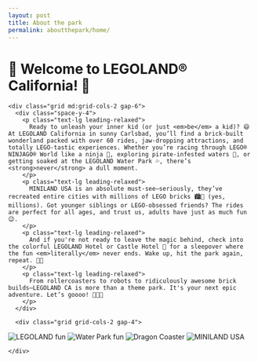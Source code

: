 ```yaml
---
layout: post
title: About the park 
permalink: aboutthepark/home/
---
```


<!DOCTYPE html>
<html lang="en">
<head>
  <meta charset="UTF-8" />
  <meta name="viewport" content="width=device-width, initial-scale=1.0" />
  <title>LEGOLAND California</title>
  <script src="https://cdn.tailwindcss.com"></script>
  <style>
    .animated-title {
      animation: bounce 2s infinite;
    }

    @keyframes bounce {
      0%, 100% {
        transform: translateY(0);
      }
      50% {
        transform: translateY(-10px);
      }
    }
  </style>
</head>
<body class="bg-yellow-50 font-sans text-gray-800">
  <div class="max-w-5xl mx-auto p-6">
    <h1 class="text-4xl md:text-6xl font-bold text-center text-yellow-400 animated-title mb-6">
    🎢 Welcome to LEGOLAND® California! 🎉
    </h1>
    
    <div class="grid md:grid-cols-2 gap-6">
      <div class="space-y-4">
        <p class="text-lg leading-relaxed">
          Ready to unleash your inner kid (or just <em>be</em> a kid)? 😄 At LEGOLAND California in sunny Carlsbad, you’ll find a brick-built wonderland packed with over 60 rides, jaw-dropping attractions, and totally LEGO-tastic experiences. Whether you’re racing through LEGO® NINJAGO® World like a ninja 🥷, exploring pirate-infested waters 🚤, or getting soaked at the LEGOLAND Water Park 💦, there’s <strong>never</strong> a dull moment.
        </p>
        <p class="text-lg leading-relaxed">
          MINILAND USA is an absolute must-see—seriously, they’ve recreated entire cities with millions of LEGO bricks 🏙️🧱 (yes, millions). Got younger siblings or LEGO-obsessed friends? The rides are perfect for all ages, and trust us, adults have just as much fun 😉.
        </p>
        <p class="text-lg leading-relaxed">
          And if you're not ready to leave the magic behind, check into the colorful LEGOLAND Hotel or Castle Hotel 🏰 for a sleepover where the fun <em>literally</em> never ends. Wake up, hit the park again, repeat. 🎠✨
        </p>
        <p class="text-lg leading-relaxed">
          From rollercoasters to robots to ridiculously awesome brick builds—LEGOLAND CA is more than a theme park. It's your next epic adventure. Let’s goooo! 🚀🧃🎈
        </p>
      </div>

      <div class="grid grid-cols-2 gap-4">
  <img src="{{ site.baseurl }}/images/park.webp" alt="LEGOLAND fun" class="rounded-2xl shadow-lg object-cover">
  <img src="{{ site.baseurl }}/images/legoland...jpg" alt="Water Park fun" class="rounded-2xl shadow-lg object-cover">
  <img src="{{ site.baseurl }}/images/dragon.webp" alt="Dragon Coaster" class="rounded-2xl shadow-lg object-cover">
  <img src="{{ site.baseurl }}/images/vv.webp" alt="MINILAND USA" class="rounded-2xl shadow-lg object-cover">
</div>


    </div>
  </div>
</body>
</html>
